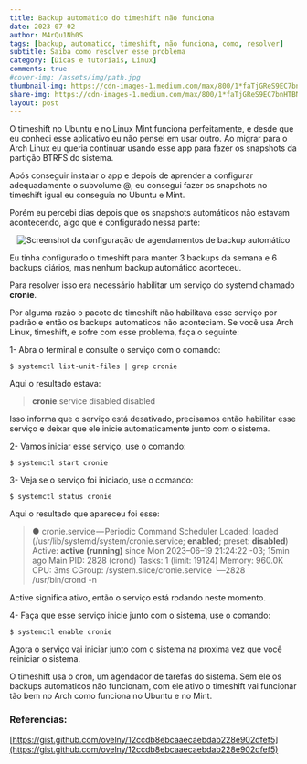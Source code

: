 ```yaml
---
title: Backup automático do timeshift não funciona
date: 2023-07-02
author: M4rQu1Nh0S
tags: [backup, automatico, timeshift, não funciona, como, resolver]
subtitle: Saiba como resolver esse problema
category: [Dicas e tutoriais, Linux]
comments: true
#cover-img: /assets/img/path.jpg
thumbnail-img: https://cdn-images-1.medium.com/max/800/1*faTjGReS9EC7bnHTBNlmsA.png
share-img: https://cdn-images-1.medium.com/max/800/1*faTjGReS9EC7bnHTBNlmsA.png
layout: post
---
```


O timeshift no Ubuntu e no Linux Mint funciona perfeitamente, e desde que eu conheci esse aplicativo eu não pensei em usar outro. Ao migrar para o Arch Linux eu queria continuar usando esse app para fazer os snapshots da partição BTRFS do sistema.

Após conseguir instalar o app e depois de aprender a configurar adequadamente o subvolume @, eu consegui fazer os snapshots no timeshift igual eu conseguia no Ubuntu e Mint.

Porém eu percebi dias depois que os snapshots automáticos não estavam acontecendo, algo que é configurado nessa parte:

<p align='center'><img alt='Screenshot da configuração de agendamentos de backup automático' src="https://cdn-images-1.medium.com/max/800/1*faTjGReS9EC7bnHTBNlmsA.png"/></p>

Eu tinha configurado o timeshift para manter 3 backups da semana e 6 backups diários, mas nenhum backup automático aconteceu.

Para resolver isso era necessário habilitar um serviço do systemd chamado **cronie**.

Por alguma razão o pacote do timeshift não habilitava esse serviço por padrão e então os backups automaticos não aconteciam. Se você usa Arch Linux, timeshift, e sofre com esse problema, faça o seguinte:

1- Abra o terminal e consulte o serviço com o comando:

    $ systemctl list-unit-files | grep cronie

Aqui o resultado estava:

> **cronie**.service disabled disabled

Isso informa que o serviço está desativado, precisamos então habilitar esse serviço e deixar que ele inicie automaticamente junto com o sistema.

2- Vamos iniciar esse serviço, use o comando:

    $ systemctl start cronie

3- Veja se o serviço foi iniciado, use o comando:

    $ systemctl status cronie

Aqui o resultado que apareceu foi esse:

> **●** cronie.service — Periodic Command Scheduler
> Loaded: loaded (/usr/lib/systemd/system/cronie.service; **enabled**; preset: **disabled**)
> Active: **active (running)** since Mon 2023–06–19 21:24:22 -03; 15min ago
> Main PID: 2828 (crond)
> Tasks: 1 (limit: 19124)
> Memory: 960.0K
> CPU: 3ms
> CGroup: /system.slice/cronie.service
> └─2828 /usr/bin/crond -n

Active significa ativo, então o serviço está rodando neste momento.

4- Faça que esse serviço inicie junto com o sistema, use o comando:

    $ systemctl enable cronie

Agora o serviço vai iniciar junto com o sistema na proxima vez que você reiniciar o sistema.

O timeshift usa o cron, um agendador de tarefas do sistema. Sem ele os backups automaticos não funcionam, com ele ativo o timeshift vai funcionar tão bem no Arch como funciona no Ubuntu e no Mint.

### Referencias:
[https://gist.github.com/ovelny/12ccdb8ebcaaecaebdab228e902dfef5](https://gist.github.com/ovelny/12ccdb8ebcaaecaebdab228e902dfef5)

